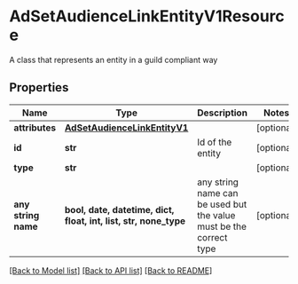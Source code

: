 # AdSetAudienceLinkEntityV1Resource

A class that represents an entity in a guild compliant way

## Properties
Name | Type | Description | Notes
------------ | ------------- | ------------- | -------------
**attributes** | [**AdSetAudienceLinkEntityV1**](AdSetAudienceLinkEntityV1.md) |  | [optional] 
**id** | **str** | Id of the entity | [optional] 
**type** | **str** |  | [optional] 
**any string name** | **bool, date, datetime, dict, float, int, list, str, none_type** | any string name can be used but the value must be the correct type | [optional]

[[Back to Model list]](../README.md#documentation-for-models) [[Back to API list]](../README.md#documentation-for-api-endpoints) [[Back to README]](../README.md)


